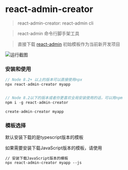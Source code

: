 # react-admin-creator

> react-admin-creator: react-admin cli

> react-admin 命令行脚手架工具

> 直接下载 [react-admin](https://github.com/yezihaohao/react-admin) 初始模板作为当前新开发项目

![运行截图](https://raw.githubusercontent.com/yezihaohao/react-admin-creator/master/screenshots/test.gif)

### 安装和使用

```js
// Node 8.2+ 以上的版本可以直接使用npx
npx react-admin-creator myapp


// Node 8.2以下的版本或者你更喜欢全局安装使用的话，可以用npm
npm i -g react-admin-creator

create-admin-creator myapp

```

### 模板选择

默认安装下载的是typescript版本的模板

如果需要安装下载JavaScript版本的模板，请使用
```
// 安装下载JavaScript版本的模板
npx react-admin-creator myapp --js
```

